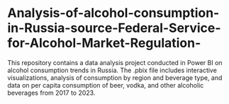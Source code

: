 # Analysis-of-alcohol-consumption-in-Russia-source-Federal-Service-for-Alcohol-Market-Regulation-
This repository contains a data analysis project conducted in Power BI on alcohol consumption trends in Russia. The .pbix file includes interactive visualizations, analysis of consumption by region and beverage type, and data on per capita consumption of beer, vodka, and other alcoholic beverages from 2017 to 2023.
